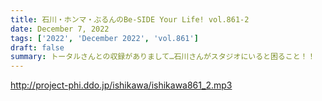```yaml
---
title: 石川・ホンマ・ぶるんのBe-SIDE Your Life! vol.861-2
date: December 7, 2022
tags: ['2022', 'December 2022', 'vol.861']
draft: false
summary: トータルさんとの収録がありまして…石川さんがスタジオにいると困ること！！
---
```


http://project-phi.ddo.jp/ishikawa/ishikawa861_2.mp3